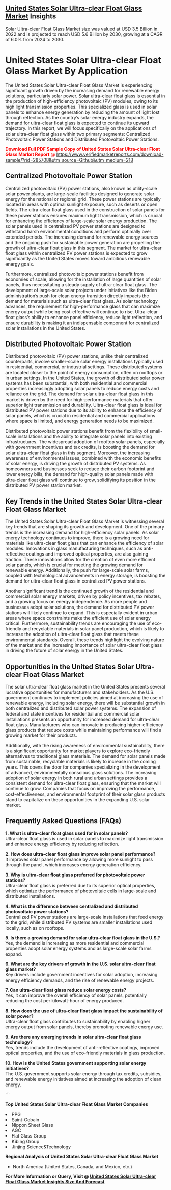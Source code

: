 <h2><a href="https://www.verifiedmarketreports.com/download-sample/?rid=285708&amp;utm_source=Github&amp;utm_medium=218" target="_blank">United States Solar Ultra-clear Float Glass Market</a> Insights</h2><p>Solar Ultra-clear Float Glass Market size was valued at USD 3.5 Billion in 2022 and is projected to reach USD 5.6 Billion by 2030, growing at a CAGR of 6.0% from 2024 to 2030.</p><p> <h1>United States Solar Ultra-clear Float Glass Market By Application</h1> <p>The United States Solar Ultra-clear Float Glass Market is experiencing significant growth driven by the increasing demand for renewable energy solutions, particularly solar power. Solar ultra-clear float glass is essential in the production of high-efficiency photovoltaic (PV) modules, owing to its high light transmission properties. This specialized glass is used in solar panels to enhance energy generation by reducing the amount of light lost through reflection. As the country’s solar energy industry expands, the demand for ultra-clear float glass is expected to continue its upward trajectory. In this report, we will focus specifically on the applications of solar ultra-clear float glass within two primary segments: Centralized Photovoltaic Power Stations and Distributed Photovoltaic Power Stations. <p><span class=""><span style="color: #ff0000;"><strong>Download Full PDF Sample Copy of United States Solar Ultra-clear Float Glass Market Report</strong> @ </span><a href="https://www.verifiedmarketreports.com/download-sample/?rid=285708&amp;utm_source=Github&amp;utm_medium=218" target="_blank">https://www.verifiedmarketreports.com/download-sample/?rid=285708&amp;utm_source=Github&amp;utm_medium=218</a></span></p></p> <h2>Centralized Photovoltaic Power Station</h2> <p>Centralized photovoltaic (PV) power stations, also known as utility-scale solar power plants, are large-scale facilities designed to generate solar energy for the national or regional grid. These power stations are typically located in areas with optimal sunlight exposure, such as deserts or open fields. The ultra-clear float glass used in the construction of solar panels for these power stations ensures maximum light transmission, which is crucial for enhancing the efficiency of large-scale solar energy production. The solar panels used in centralized PV power stations are designed to withstand harsh environmental conditions and perform optimally over extended periods. The increasing demand for renewable energy sources and the ongoing push for sustainable power generation are propelling the growth of ultra-clear float glass in this segment. The market for ultra-clear float glass within centralized PV power stations is expected to grow significantly as the United States moves toward ambitious renewable energy goals. <p>Furthermore, centralized photovoltaic power stations benefit from economies of scale, allowing for the installation of large quantities of solar panels, thus necessitating a steady supply of ultra-clear float glass. The development of large-scale solar projects under initiatives like the Biden administration’s push for clean energy transition directly impacts the demand for materials such as ultra-clear float glass. As solar technology advances, the requirement for high-performance glass that can maximize energy output while being cost-effective will continue to rise. Ultra-clear float glass’s ability to enhance panel efficiency, reduce light reflection, and ensure durability is making it an indispensable component for centralized solar installations in the United States.</p> <h2>Distributed Photovoltaic Power Station</h2> <p>Distributed photovoltaic (PV) power stations, unlike their centralized counterparts, involve smaller-scale solar energy installations typically used in residential, commercial, or industrial settings. These distributed systems are located closer to the point of energy consumption, often on rooftops or in urban settings. In the United States, the growth of distributed solar power systems has been substantial, with both residential and commercial properties increasingly adopting solar panels to reduce energy costs and reliance on the grid. The demand for solar ultra-clear float glass in this market is driven by the need for high-performance materials that offer superior light transmission and durability. Ultra-clear float glass is ideal for distributed PV power stations due to its ability to enhance the efficiency of solar panels, which is crucial in residential and commercial applications where space is limited, and energy generation needs to be maximized. <p>Distributed photovoltaic power stations benefit from the flexibility of small-scale installations and the ability to integrate solar panels into existing infrastructures. The widespread adoption of rooftop solar panels, especially with government incentives and tax credits, is boosting the demand for solar ultra-clear float glass in this segment. Moreover, the increasing awareness of environmental issues, combined with the economic benefits of solar energy, is driving the growth of distributed PV systems. As homeowners and businesses seek to reduce their carbon footprint and lower energy bills, the demand for high-quality solar panels made with ultra-clear float glass will continue to grow, solidifying its position in the distributed PV power station market.</p> <h2>Key Trends in the United States Solar Ultra-clear Float Glass Market</h2> <p>The United States Solar Ultra-clear Float Glass Market is witnessing several key trends that are shaping its growth and development. One of the primary trends is the increasing demand for high-efficiency solar panels. As solar energy technology continues to improve, there is a growing need for materials like ultra-clear float glass that can enhance the efficiency of solar modules. Innovations in glass manufacturing techniques, such as anti-reflective coatings and improved optical properties, are also gaining traction. These innovations allow for the creation of even more efficient solar panels, which is crucial for meeting the growing demand for renewable energy. Additionally, the push for large-scale solar farms, coupled with technological advancements in energy storage, is boosting the demand for ultra-clear float glass in centralized PV power stations. <p>Another significant trend is the continued growth of the residential and commercial solar energy markets, driven by policy incentives, tax rebates, and a growing focus on energy independence. As more people and businesses adopt solar solutions, the demand for distributed PV power stations will likely continue to expand. This is especially evident in urban areas where space constraints make the efficient use of solar energy critical. Furthermore, sustainability trends are encouraging the use of eco-friendly and recyclable materials in solar panel production, which is likely to increase the adoption of ultra-clear float glass that meets these environmental standards. Overall, these trends highlight the evolving nature of the market and the increasing importance of solar ultra-clear float glass in driving the future of solar energy in the United States.</p> <h2>Opportunities in the United States Solar Ultra-clear Float Glass Market</h2> <p>The solar ultra-clear float glass market in the United States presents several lucrative opportunities for manufacturers and stakeholders. As the U.S. government continues to implement policies aimed at increasing the use of renewable energy, including solar energy, there will be substantial growth in both centralized and distributed solar power systems. The expansion of federal and state incentives for residential and commercial solar installations presents an opportunity for increased demand for ultra-clear float glass. Manufacturers who can innovate in producing higher-efficiency glass products that reduce costs while maintaining performance will find a growing market for their products. <p>Additionally, with the rising awareness of environmental sustainability, there is a significant opportunity for market players to explore eco-friendly alternatives to traditional glass materials. The demand for solar panels made from sustainable, recyclable materials is likely to increase in the coming years. This opens the door for companies specializing in the development of advanced, environmentally conscious glass solutions. The increasing adoption of solar energy in both rural and urban settings provides a consistent demand for ultra-clear float glass, ensuring that the market will continue to grow. Companies that focus on improving the performance, cost-effectiveness, and environmental footprint of their solar glass products stand to capitalize on these opportunities in the expanding U.S. solar market.</p> <h2>Frequently Asked Questions (FAQs)</h2> <p><strong>1. What is ultra-clear float glass used for in solar panels?</strong><br> Ultra-clear float glass is used in solar panels to maximize light transmission and enhance energy efficiency by reducing reflection.</p> <p><strong>2. How does ultra-clear float glass improve solar panel performance?</strong><br> It improves solar panel performance by allowing more sunlight to pass through the panel, which increases energy generation efficiency.</p> <p><strong>3. Why is ultra-clear float glass preferred for photovoltaic power stations?</strong><br> Ultra-clear float glass is preferred due to its superior optical properties, which optimize the performance of photovoltaic cells in large-scale and distributed installations.</p> <p><strong>4. What is the difference between centralized and distributed photovoltaic power stations?</strong><br> Centralized PV power stations are large-scale installations that feed energy to the grid, while distributed PV systems are smaller installations used locally, such as on rooftops.</p> <p><strong>5. Is there a growing demand for solar ultra-clear float glass in the U.S.?</strong><br> Yes, the demand is increasing as more residential and commercial properties adopt solar energy systems and as large-scale solar farms expand.</p> <p><strong>6. What are the key drivers of growth in the U.S. solar ultra-clear float glass market?</strong><br> Key drivers include government incentives for solar adoption, increasing energy efficiency demands, and the rise of renewable energy projects.</p> <p><strong>7. Can ultra-clear float glass reduce solar energy costs?</strong><br> Yes, it can improve the overall efficiency of solar panels, potentially reducing the cost per kilowatt-hour of energy produced.</p> <p><strong>8. How does the use of ultra-clear float glass impact the sustainability of solar power?</strong><br> Ultra-clear float glass contributes to sustainability by enabling higher energy output from solar panels, thereby promoting renewable energy use.</p> <p><strong>9. Are there any emerging trends in solar ultra-clear float glass technology?</strong><br> Yes, trends include the development of anti-reflective coatings, improved optical properties, and the use of eco-friendly materials in glass production.</p> <p><strong>10. How is the United States government supporting solar energy initiatives?</strong><br> The U.S. government supports solar energy through tax credits, subsidies, and renewable energy initiatives aimed at increasing the adoption of clean energy.</p> ```</p><p><strong>Top United States Solar Ultra-clear Float Glass Market Companies</strong></p><div data-test-id=""><p><li>PPG</li><li> Saint-Gobain</li><li> Nippon Sheet Glass</li><li> AGC</li><li> Flat Glass Group</li><li> Kibing Group</li><li> Jinjing Science&Technology</li></p><div><strong>Regional Analysis of&nbsp;United States Solar Ultra-clear Float Glass Market</strong></div><ul><li dir="ltr"><p dir="ltr">North America&nbsp;(United States, Canada, and Mexico, etc.)</p></li></ul><p><strong>For More Information or Query, Visit @&nbsp;</strong><strong><a href="https://www.verifiedmarketreports.com/product/solar-ultra-clear-float-glass-market/?utm_source=Github&amp;utm_medium=218" target="_blank">United States Solar Ultra-clear Float Glass Market Insights Size And Forecast</a></strong></p></div>
